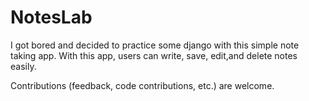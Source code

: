 # NotesLab
I got bored and decided to practice some django with this simple note taking app.
With this app, users can write, save, edit,and delete notes easily.

Contributions (feedback, code contributions, etc.) are welcome.
